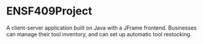 # ENSF409Project
A client-server application built on Java with a JFrame frontend. Businesses can manage their tool inventory, and can set up automatic tool restocking.
